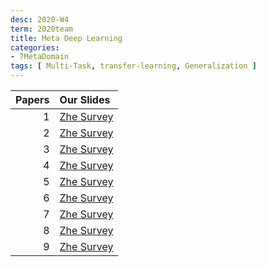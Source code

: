 ```yaml
---
desc: 2020-W4
term: 2020team
title: Meta Deep Learning
categories:
- 7MetaDomain
tags: [ Multi-Task, transfer-learning, Generalization ]  
---
```




| Papers |  Our Slides |
| -------------------------------------: | :------------------------------------- |
|1 | [Zhe Survey]({{site.baseurl}}/talks-A2020A/Slides-01-IRM-20190913-group.pdf) |
|2 | [Zhe Survey]({{site.baseurl}}/talks-A2020A/Slides-12-CausalReview-20200429-group.pdf) |
|3 | [Zhe Survey]({{site.baseurl}}/talks-A2020A/Slides-02-MetaTransfer-20191115-group.pdf) |
|4 | [Zhe Survey]({{site.baseurl}}/talks-A2020A/Slides-03-Sparsity-20191122-group.pdf) |
|5 | [Zhe Survey]({{site.baseurl}}/talks-A2020A/Slides-10-MetaLearningReview-20200331-group.pdf) |
|6 | [Zhe Survey]({{site.baseurl}}/talks-A2020A/Slides-16-DA-20200705-group.pdf) |
|7 | [Zhe Survey]({{site.baseurl}}/talks-A2020A/Slides-20-GP-2020824-group.pdf) |
|8 | [Zhe Survey]({{site.baseurl}}/talks-A2020A/Slides-22-MNR-20201108-group.pdf) |
|9 | [Zhe Survey]({{site.baseurl}}/talks-A2020A/Slides-24-StructuralMultiTask-20201206.pdf) |

